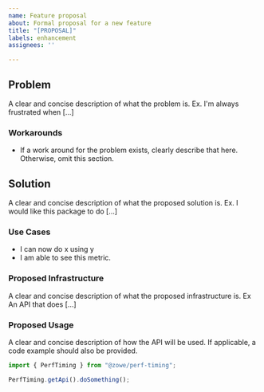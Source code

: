 ```yaml
---
name: Feature proposal
about: Formal proposal for a new feature
title: "[PROPOSAL]"
labels: enhancement
assignees: ''

---
```


## Problem

A clear and concise description of what the problem is. Ex. I'm always frustrated when [...]

### Workarounds

- If a work around for the problem exists, clearly describe that here. Otherwise, omit this section.

## Solution

A clear and concise description of what the proposed solution is. Ex. I would like this package to do [...]

### Use Cases
- I can now do x using y
- I am able to see this metric.

### Proposed Infrastructure

A clear and concise description of what the proposed infrastructure is. Ex An API that does [...]

<!--Sample Code is welcome!-->

### Proposed Usage

A clear and concise description of how the API will be used. If applicable, a code example should also be provided.

<!-- The code example doesn't have to be complete, just enough for someone to understand how it could be called. -->

```TypeScript
import { PerfTiming } from "@zowe/perf-timing";

PerfTiming.getApi().doSomething();
```
